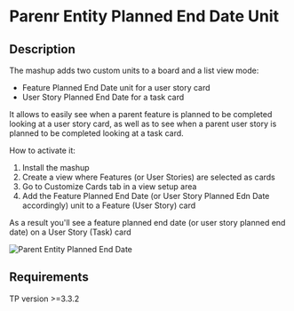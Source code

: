 # Parenr Entity Planned End Date Unit

## Description

The mashup adds two custom units to a board and a list view mode:

* Feature Planned End Date unit for a user story card
* User Story Planned End Date for a task card

It allows to easily see when a parent feature is planned to be completed looking at a user story card, as well as to see when a parent user story is planned to be completed looking at a task card.

How to activate it:

1. Install the mashup
2. Create a view where Features (or User Stories) are selected as cards
3. Go to Customize Cards tab in a view setup area
4. Add the Feature Planned End Date (or User Story Planned Edn Date accordingly) unit to a Feature (User Story) card

As a result you'll see a feature planned end date (or user story planned end date) on a User Story (Task) card

![Parent Entity Planned End Date](https://github.com/TargetProcess/TP3MashupLibrary/raw/master/Parent%20Entity%20Planned%20End%20Date/screen.png)


## Requirements

TP version >=3.3.2
